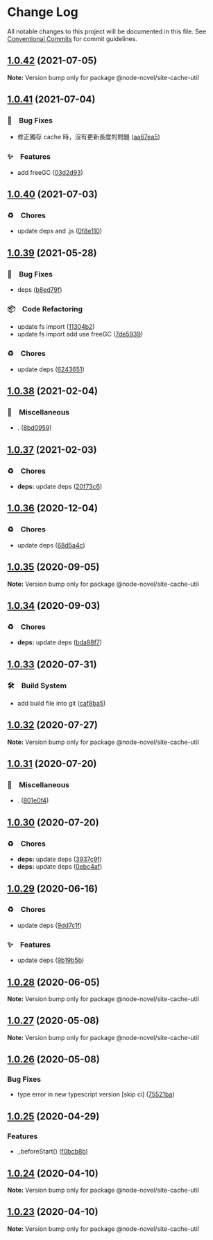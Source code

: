 # Change Log

All notable changes to this project will be documented in this file.
See [Conventional Commits](https://conventionalcommits.org) for commit guidelines.

## [1.0.42](https://github.com/bluelovers/ws-rest/compare/@node-novel/site-cache-util@1.0.41...@node-novel/site-cache-util@1.0.42) (2021-07-05)

**Note:** Version bump only for package @node-novel/site-cache-util





## [1.0.41](https://github.com/bluelovers/ws-rest/compare/@node-novel/site-cache-util@1.0.40...@node-novel/site-cache-util@1.0.41) (2021-07-04)


### 🐛　Bug Fixes

* 修正獨存 cache 時，沒有更新長度的問題 ([aa67ea5](https://github.com/bluelovers/ws-rest/commit/aa67ea5558035b1221cc3d372e01d37907f898e3))


### ✨　Features

* add freeGC ([03d2d93](https://github.com/bluelovers/ws-rest/commit/03d2d934f167b55d8ae16eb8c4604ec6fb7e31f1))





## [1.0.40](https://github.com/bluelovers/ws-rest/compare/@node-novel/site-cache-util@1.0.39...@node-novel/site-cache-util@1.0.40) (2021-07-03)


### ♻️　Chores

* update deps and .js ([0f8e110](https://github.com/bluelovers/ws-rest/commit/0f8e11034efcbb341219c706e731a851c881b8bf))





## [1.0.39](https://github.com/bluelovers/ws-rest/compare/@node-novel/site-cache-util@1.0.38...@node-novel/site-cache-util@1.0.39) (2021-05-28)


### 🐛　Bug Fixes

* deps ([b8ed79f](https://github.com/bluelovers/ws-rest/commit/b8ed79f67609d083e53115d21ab6aaa1dae0b900))


### 📦　Code Refactoring

* update fs import ([11304b2](https://github.com/bluelovers/ws-rest/commit/11304b28a740f69904dba70cd33b4f444be12e53))
* update fs import add use freeGC ([7de5939](https://github.com/bluelovers/ws-rest/commit/7de5939b262b2d415576f4ed4c17da57d3419fa9))


### ♻️　Chores

* update deps ([6243651](https://github.com/bluelovers/ws-rest/commit/6243651447df13ddfb9eb5316af30b849771e617))





## [1.0.38](https://github.com/bluelovers/ws-rest/compare/@node-novel/site-cache-util@1.0.37...@node-novel/site-cache-util@1.0.38) (2021-02-04)


### 🔖　Miscellaneous

* . ([8bd0959](https://github.com/bluelovers/ws-rest/commit/8bd0959c91aa2315276e6fd7c805c0c36373f595))





## [1.0.37](https://github.com/bluelovers/ws-rest/compare/@node-novel/site-cache-util@1.0.36...@node-novel/site-cache-util@1.0.37) (2021-02-03)


### ♻️　Chores

* **deps:** update deps ([20f73c6](https://github.com/bluelovers/ws-rest/commit/20f73c69e8b50221d303f200bd5d419092da3b00))





## [1.0.36](https://github.com/bluelovers/ws-rest/compare/@node-novel/site-cache-util@1.0.35...@node-novel/site-cache-util@1.0.36) (2020-12-04)


### ♻️　Chores

* update deps ([68d5a4c](https://github.com/bluelovers/ws-rest/commit/68d5a4c1b9799d3028b645310b58f452dd7f5c03))





## [1.0.35](https://github.com/bluelovers/ws-rest/compare/@node-novel/site-cache-util@1.0.34...@node-novel/site-cache-util@1.0.35) (2020-09-05)

**Note:** Version bump only for package @node-novel/site-cache-util





## [1.0.34](https://github.com/bluelovers/ws-rest/compare/@node-novel/site-cache-util@1.0.33...@node-novel/site-cache-util@1.0.34) (2020-09-03)


### ♻️　Chores

* **deps:** update deps ([bda88f7](https://github.com/bluelovers/ws-rest/commit/bda88f7b9dd10e80929deb623e3f4941655e7c5b))





## [1.0.33](https://github.com/bluelovers/ws-rest/compare/@node-novel/site-cache-util@1.0.32...@node-novel/site-cache-util@1.0.33) (2020-07-31)


### 🛠　Build System

* add build file into git ([caf8ba5](https://github.com/bluelovers/ws-rest/commit/caf8ba5fc11fb02b76fa845cff137922378d6e46))





## [1.0.32](https://github.com/bluelovers/ws-rest/compare/@node-novel/site-cache-util@1.0.31...@node-novel/site-cache-util@1.0.32) (2020-07-27)

**Note:** Version bump only for package @node-novel/site-cache-util





## [1.0.31](https://github.com/bluelovers/ws-rest/compare/@node-novel/site-cache-util@1.0.30...@node-novel/site-cache-util@1.0.31) (2020-07-20)


### 🔖　Miscellaneous

* . ([801e0f4](https://github.com/bluelovers/ws-rest/commit/801e0f4ff7bd29c81e67934636f57e57d0d01c74))





## [1.0.30](https://github.com/bluelovers/ws-rest/compare/@node-novel/site-cache-util@1.0.29...@node-novel/site-cache-util@1.0.30) (2020-07-20)


### ♻️　Chores

* **deps:** update deps ([3937c9f](https://github.com/bluelovers/ws-rest/commit/3937c9f90040c4804c841bcb40fbe90e9654a652))
* **deps:** update deps ([0ebc4af](https://github.com/bluelovers/ws-rest/commit/0ebc4af0fd3c2fa7f74dfdaf32be84d657c4209c))





## [1.0.29](https://github.com/bluelovers/ws-rest/compare/@node-novel/site-cache-util@1.0.28...@node-novel/site-cache-util@1.0.29) (2020-06-16)


### ♻️　Chores

*  update deps ([9dd7c1f](https://github.com/bluelovers/ws-rest/commit/9dd7c1fc5b40ac28a6f928c89dbf36be1add89c6))


### ✨　Features

*  update deps ([9b19b5b](https://github.com/bluelovers/ws-rest/commit/9b19b5bf40d40a9761fc01fe7daa630fcf4df1e8))





## [1.0.28](https://github.com/bluelovers/ws-rest/compare/@node-novel/site-cache-util@1.0.27...@node-novel/site-cache-util@1.0.28) (2020-06-05)

**Note:** Version bump only for package @node-novel/site-cache-util





## [1.0.27](https://github.com/bluelovers/ws-rest/compare/@node-novel/site-cache-util@1.0.26...@node-novel/site-cache-util@1.0.27) (2020-05-08)

**Note:** Version bump only for package @node-novel/site-cache-util





## [1.0.26](https://github.com/bluelovers/ws-rest/compare/@node-novel/site-cache-util@1.0.25...@node-novel/site-cache-util@1.0.26) (2020-05-08)


### Bug Fixes

* type error in new typescript version [skip ci] ([75521ba](https://github.com/bluelovers/ws-rest/commit/75521bacd6e9460df4b7f1ecec4160053cdca02a))





## [1.0.25](https://github.com/bluelovers/ws-rest/compare/@node-novel/site-cache-util@1.0.24...@node-novel/site-cache-util@1.0.25) (2020-04-29)


### Features

* _beforeStart() ([f0bcb8b](https://github.com/bluelovers/ws-rest/commit/f0bcb8b20d27eeb0bd52af04b98a2a0b3e467147))





## [1.0.24](https://github.com/bluelovers/ws-rest/compare/@node-novel/site-cache-util@1.0.23...@node-novel/site-cache-util@1.0.24) (2020-04-10)

**Note:** Version bump only for package @node-novel/site-cache-util





## [1.0.23](https://github.com/bluelovers/ws-rest/compare/@node-novel/site-cache-util@1.0.22...@node-novel/site-cache-util@1.0.23) (2020-04-10)

**Note:** Version bump only for package @node-novel/site-cache-util
